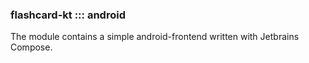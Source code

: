 ### flashcard-kt ::: android

The module contains a simple android-frontend written with Jetbrains Compose.
